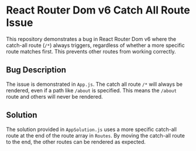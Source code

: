 # React Router Dom v6 Catch All Route Issue

This repository demonstrates a bug in React Router Dom v6 where the catch-all route (`/*`) always triggers, regardless of whether a more specific route matches first. This prevents other routes from working correctly.

## Bug Description
The issue is demonstrated in `App.js`.  The catch all route `/*` will always be rendered, even if a path like `/about` is specified.  This means the `/about` route and others will never be rendered.

## Solution
The solution provided in `AppSolution.js` uses a more specific catch-all route at the end of the route array in `Routes`. By moving the catch-all route to the end, the other routes can be rendered as expected.